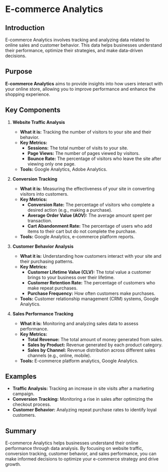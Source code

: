 # E-commerce Analytics

## Introduction
E-commerce Analytics involves tracking and analyzing data related to online sales and customer behavior. This data helps businesses understand their performance, optimize their strategies, and make data-driven decisions.

## Purpose
**E-commerce Analytics** aims to provide insights into how users interact with your online store, allowing you to improve performance and enhance the shopping experience.

## Key Components

1. **Website Traffic Analysis**
   - **What it is:** Tracking the number of visitors to your site and their behavior.
   - **Key Metrics:**
     - **Sessions:** The total number of visits to your site.
     - **Page Views:** The number of pages viewed by visitors.
     - **Bounce Rate:** The percentage of visitors who leave the site after viewing only one page.
   - **Tools:** Google Analytics, Adobe Analytics.

2. **Conversion Tracking**
   - **What it is:** Measuring the effectiveness of your site in converting visitors into customers.
   - **Key Metrics:**
     - **Conversion Rate:** The percentage of visitors who complete a desired action (e.g., making a purchase).
     - **Average Order Value (AOV):** The average amount spent per transaction.
     - **Cart Abandonment Rate:** The percentage of users who add items to their cart but do not complete the purchase.
   - **Tools:** Google Analytics, e-commerce platform reports.

3. **Customer Behavior Analysis**
   - **What it is:** Understanding how customers interact with your site and their purchasing patterns.
   - **Key Metrics:**
     - **Customer Lifetime Value (CLV):** The total value a customer brings to your business over their lifetime.
     - **Customer Retention Rate:** The percentage of customers who make repeat purchases.
     - **Purchase Frequency:** How often customers make purchases.
   - **Tools:** Customer relationship management (CRM) systems, Google Analytics.

4. **Sales Performance Tracking**
   - **What it is:** Monitoring and analyzing sales data to assess performance.
   - **Key Metrics:**
     - **Total Revenue:** The total amount of money generated from sales.
     - **Sales by Product:** Revenue generated by each product category.
     - **Sales by Channel:** Revenue distribution across different sales channels (e.g., online, mobile).
   - **Tools:** E-commerce platform analytics, Google Analytics.

## Examples
- **Traffic Analysis:** Tracking an increase in site visits after a marketing campaign.
- **Conversion Tracking:** Monitoring a rise in sales after optimizing the checkout process.
- **Customer Behavior:** Analyzing repeat purchase rates to identify loyal customers.

## Summary
E-commerce Analytics helps businesses understand their online performance through data analysis. By focusing on website traffic, conversion tracking, customer behavior, and sales performance, you can make informed decisions to optimize your e-commerce strategy and drive growth.

